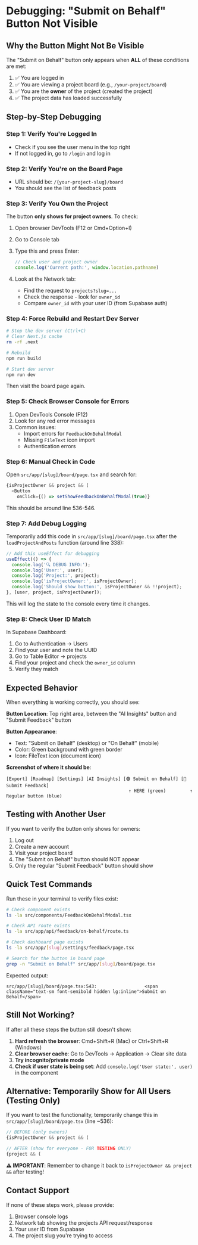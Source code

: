 # Debugging: "Submit on Behalf" Button Not Visible

## Why the Button Might Not Be Visible

The "Submit on Behalf" button only appears when **ALL** of these conditions are met:

1. ✅ You are logged in
2. ✅ You are viewing a project board (e.g., `/your-project/board`)
3. ✅ You are the **owner** of the project (created the project)
4. ✅ The project data has loaded successfully

## Step-by-Step Debugging

### Step 1: Verify You're Logged In
- Check if you see the user menu in the top right
- If not logged in, go to `/login` and log in

### Step 2: Verify You're on the Board Page
- URL should be: `/{your-project-slug}/board`
- You should see the list of feedback posts

### Step 3: Verify You Own the Project
The button **only shows for project owners**. To check:

1. Open browser DevTools (F12 or Cmd+Option+I)
2. Go to Console tab
3. Type this and press Enter:
   ```javascript
   // Check user and project owner
   console.log('Current path:', window.location.pathname)
   ```

4. Look at the Network tab:
   - Find the request to `projects?slug=...`
   - Check the response - look for `owner_id`
   - Compare `owner_id` with your user ID (from Supabase auth)

### Step 4: Force Rebuild and Restart Dev Server

```bash
# Stop the dev server (Ctrl+C)
# Clear Next.js cache
rm -rf .next

# Rebuild
npm run build

# Start dev server
npm run dev
```

Then visit the board page again.

### Step 5: Check Browser Console for Errors

1. Open DevTools Console (F12)
2. Look for any red error messages
3. Common issues:
   - Import errors for `FeedbackOnBehalfModal`
   - Missing `FileText` icon import
   - Authentication errors

### Step 6: Manual Check in Code

Open `src/app/[slug]/board/page.tsx` and search for:
```typescript
{isProjectOwner && project && (
  <Button
    onClick={() => setShowFeedbackOnBehalfModal(true)}
```

This should be around line 536-546.

### Step 7: Add Debug Logging

Temporarily add this code in `src/app/[slug]/board/page.tsx` after the `loadProjectAndPosts` function (around line 338):

```typescript
// Add this useEffect for debugging
useEffect(() => {
  console.log('🔍 DEBUG INFO:');
  console.log('User:', user);
  console.log('Project:', project);
  console.log('isProjectOwner:', isProjectOwner);
  console.log('Should show button:', isProjectOwner && !!project);
}, [user, project, isProjectOwner]);
```

This will log the state to the console every time it changes.

### Step 8: Check User ID Match

In Supabase Dashboard:
1. Go to Authentication → Users
2. Find your user and note the UUID
3. Go to Table Editor → projects
4. Find your project and check the `owner_id` column
5. Verify they match

## Expected Behavior

When everything is working correctly, you should see:

**Button Location**: Top right area, between the "AI Insights" button and "Submit Feedback" button

**Button Appearance**:
- Text: "Submit on Behalf" (desktop) or "On Behalf" (mobile)
- Color: Green background with green border
- Icon: FileText icon (document icon)

**Screenshot of where it should be**:
```
[Export] [Roadmap] [Settings] [AI Insights] [🟢 Submit on Behalf] [🔵 Submit Feedback]
                                              ↑ HERE (green)         ↑ Regular button (blue)
```

## Testing with Another User

If you want to verify the button only shows for owners:

1. Log out
2. Create a new account
3. Visit your project board
4. The "Submit on Behalf" button should NOT appear
5. Only the regular "Submit Feedback" button should show

## Quick Test Commands

Run these in your terminal to verify files exist:

```bash
# Check component exists
ls -la src/components/FeedbackOnBehalfModal.tsx

# Check API route exists
ls -la src/app/api/feedback/on-behalf/route.ts

# Check dashboard page exists
ls -la src/app/[slug]/settings/feedback/page.tsx

# Search for the button in board page
grep -n "Submit on Behalf" src/app/[slug]/board/page.tsx
```

Expected output:
```
src/app/[slug]/board/page.tsx:543:                  <span className="text-sm font-semibold hidden lg:inline">Submit on Behalf</span>
```

## Still Not Working?

If after all these steps the button still doesn't show:

1. **Hard refresh the browser**: Cmd+Shift+R (Mac) or Ctrl+Shift+R (Windows)
2. **Clear browser cache**: Go to DevTools → Application → Clear site data
3. **Try incognito/private mode**
4. **Check if user state is being set**: Add `console.log('User state:', user)` in the component

## Alternative: Temporarily Show for All Users (Testing Only)

If you want to test the functionality, temporarily change this in `src/app/[slug]/board/page.tsx` (line ~536):

```typescript
// BEFORE (only owners)
{isProjectOwner && project && (

// AFTER (show for everyone - FOR TESTING ONLY)
{project && (
```

**⚠️ IMPORTANT**: Remember to change it back to `isProjectOwner && project &&` after testing!

## Contact Support

If none of these steps work, please provide:
1. Browser console logs
2. Network tab showing the projects API request/response
3. Your user ID from Supabase
4. The project slug you're trying to access
